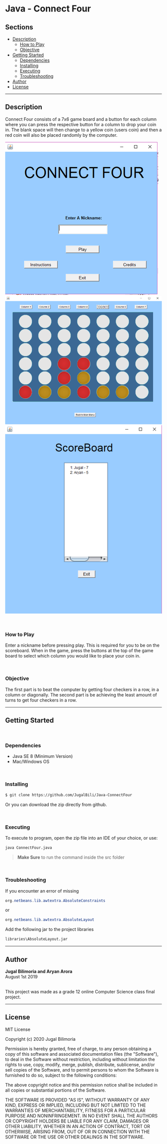 # Java - Connect Four

## Sections 
- [Description](#description)
    - [How to Play](#how-to-play)
    - [Objective](#objective)
- [Getting Started](#getting-started)
    - [Dependencies](#dependencies)
    - [Installing](#installing)
    - [Executing](#executing)
    - [Troubleshooting](#troubleshooting)
- [Author](#author)
- [License](#license)

---
## Description
Connect Four consists of a 7x6 game board and a button for each column where you can press the respective button for a column to drop your coin in. The blank space will then change to a yellow coin (users coin) and then a red coin will also be placed randomly by the computer. 

![pic1](screenshots/Main.png)
![pic2](screenshots/game.png)
![pic3](screenshots/scoreboard.png)

<br />

### How to Play
Enter a nickname before pressing play. This is required for you to be on the scoreboard. When in the game, press the buttons at the top of the game board to select which column you would like to place your coin in.

<br />

### Objective
The first part is to beat the computer by getting four checkers in a row, in a column or diagonally. The second part is be achieving the least amount of turns to get four checkers in a row.

---
## Getting Started
<br />

### Dependencies
- Java SE 8 (Minimum Version)
- Mac/Windows OS

<br />

### Installing 
```bash
$ git clone https://github.com/JugalBili/Java-ConnectFour
```
Or you can download the zip directly from github. 

<br />

### Executing
To execute to program, open the zip file into an IDE of your choice, or use: 
```bash
java ConnectFour.java
```
> **Make Sure** to run the command inside the src folder 

<br />

### Troubleshooting
If you encounter an error of missing
```java
org.netbeans.lib.awtextra.AbsoluteConstraints
```

or
```java
org.netbeans.lib.awtextra.AbsoluteLayout
```
Add the following jar to the project libraries
```bash
libraries\AbsoluteLayout.jar
```

---
## Author 
**Jugal Bilimoria and Aryan Arora**
<br />August 1st 2019

<br />This project was made as a grade 12 online Computer Science class final project.

---
## License 


MIT License

Copyright (c) 2020 Jugal Bilimoria

Permission is hereby granted, free of charge, to any person obtaining a copy
of this software and associated documentation files (the "Software"), to deal
in the Software without restriction, including without limitation the rights
to use, copy, modify, merge, publish, distribute, sublicense, and/or sell
copies of the Software, and to permit persons to whom the Software is
furnished to do so, subject to the following conditions:

The above copyright notice and this permission notice shall be included in all
copies or substantial portions of the Software.

THE SOFTWARE IS PROVIDED "AS IS", WITHOUT WARRANTY OF ANY KIND, EXPRESS OR
IMPLIED, INCLUDING BUT NOT LIMITED TO THE WARRANTIES OF MERCHANTABILITY,
FITNESS FOR A PARTICULAR PURPOSE AND NONINFRINGEMENT. IN NO EVENT SHALL THE
AUTHORS OR COPYRIGHT HOLDERS BE LIABLE FOR ANY CLAIM, DAMAGES OR OTHER
LIABILITY, WHETHER IN AN ACTION OF CONTRACT, TORT OR OTHERWISE, ARISING FROM,
OUT OF OR IN CONNECTION WITH THE SOFTWARE OR THE USE OR OTHER DEALINGS IN THE
SOFTWARE.